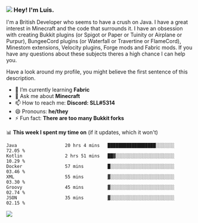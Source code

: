 <h3 style="margin: auto;"><img src="https://avatars.githubusercontent.com/u/39528861?s=48&v=4" ></img> Hey! I'm Luis.</h3>

I'm a British Developer who seems to have a crush on Java. I have a great interest in Minecraft and the code that surrounds it. I have an obsession with creating Bukkit plugins (or Spigot or Paper or Tuinity or Airplane or Purpur), BungeeCord plugins (or Waterfall or Travertine or FlameCord), Minestom extensions, Velocity plugins, Forge mods and Fabric mods. If you have any questions about these subjects theres a high chance I can help you.
  
Have a look around my profile, you might believe the first sentence of this description.

- 🌱 I’m currently learning **Fabric**
- 💬 Ask me about **Minecraft**
- 📫 How to reach me: **Discord: SLL#5314**
- 😄 Pronouns: **he/they**
- ⚡ Fun fact: **There are too many Bukkit forks**

📊 **This week I spent my time on** (if it updates, which it won't)
<!--START_SECTION:waka-->

```text
Java                  20 hrs 4 mins   ██████████████████░░░░░░░   72.05 %
Kotlin                2 hrs 51 mins   ██▓░░░░░░░░░░░░░░░░░░░░░░   10.29 %
Docker                57 mins         █░░░░░░░░░░░░░░░░░░░░░░░░   03.46 %
XML                   55 mins         ▓░░░░░░░░░░░░░░░░░░░░░░░░   03.30 %
Groovy                45 mins         ▓░░░░░░░░░░░░░░░░░░░░░░░░   02.74 %
JSON                  35 mins         ▓░░░░░░░░░░░░░░░░░░░░░░░░   02.15 %
```

<!--END_SECTION:waka-->

<a href="https://sllcoding.dev"><img src="https://github-readme-stats.vercel.app/api?username=SLLCoding&show_icons=true&theme=great-gatsby" /></a>

